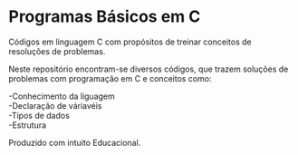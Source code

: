 # Programas Básicos em C

Códigos em linguagem C com propósitos de treinar conceitos de resoluções de problemas.<br>

Neste repositório encontram-se diversos códigos, que trazem soluções de problemas com programação em C e conceitos como:<br>

-Conhecimento da liguagem<br>
-Declaração de váriavéis<br>
-Tipos de dados<br>
-Estrutura<br>

Produzido com intuito Educacional.
